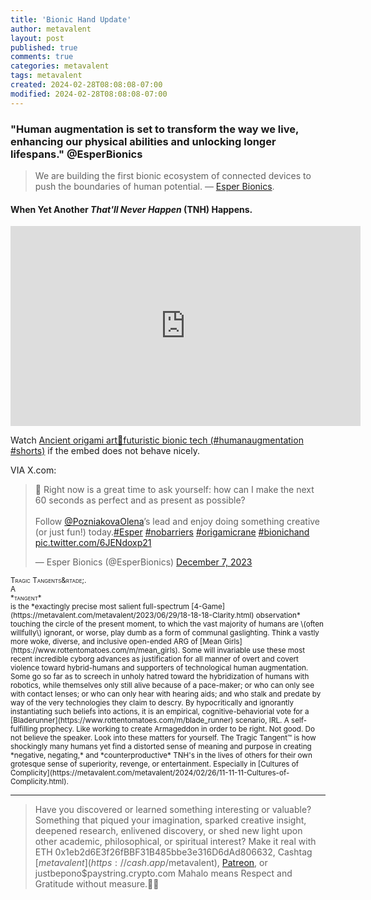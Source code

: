 ```yaml
---
title: 'Bionic Hand Update'
author: metavalent
layout: post
published: true
comments: true
categories: metavalent
tags: metavalent
created: 2024-02-28T08:08:08-07:00
modified: 2024-02-28T08:08:08-07:00
---
```


### "Human augmentation is set to transform the way we live, enhancing our physical abilities and unlocking longer lifespans." @EsperBionics

>  We are building the first bionic ecosystem of connected devices to push the boundaries of human potential. &mdash; [Esper Bionics](https://esperbionics.com/).

#### When Yet Another *That'll Never Happen* (TNH) Happens.

<!-- YouTube Player -->
<iframe id="ytplayer" type="text/html" class="center" width="560" height="320" src="https://www.youtube.com/embed/y2PxiBTyJaw" frameborder="0"></iframe>

Watch [Ancient origami art🤝futuristic bionic tech (#humanaugmentation #shorts)](https://youtu.be/y2PxiBTyJaw) if the embed does not behave nicely.

VIA X.com:
<blockquote class="twitter-tweet"><p lang="en" dir="ltr">🦾  Right now is a great time to ask yourself: how can I make the next 60 seconds as perfect and as present as possible?<br><br>Follow <a href="https://twitter.com/PozniakovaOlena?ref_src=twsrc%5Etfw">@PozniakovaOlena</a>’s lead and enjoy doing something creative (or just fun!) today.<a href="https://twitter.com/hashtag/Esper?src=hash&amp;ref_src=twsrc%5Etfw">#Esper</a> <a href="https://twitter.com/hashtag/nobarriers?src=hash&amp;ref_src=twsrc%5Etfw">#nobarriers</a> <a href="https://twitter.com/hashtag/origamicrane?src=hash&amp;ref_src=twsrc%5Etfw">#origamicrane</a> <a href="https://twitter.com/hashtag/bionichand?src=hash&amp;ref_src=twsrc%5Etfw">#bionichand</a> <a href="https://t.co/6JENdoxp21">pic.twitter.com/6JENdoxp21</a></p>&mdash; Esper Bionics (@EsperBionics) <a href="https://twitter.com/EsperBionics/status/1732793856960135480?ref_src=twsrc%5Etfw">December 7, 2023</a></blockquote> <script async src="https://platform.twitter.com/widgets.js" charset="utf-8"></script>

<html><sub><div style="font-variant: small-caps;">Tragic Tangents&rtade;.</div> A <div style="font-variant: small-caps;">*tangent*</div> is the *exactingly precise most salient full-spectrum [4-Game](https://metavalent.com/metavalent/2023/06/29/18-18-18-Clarity.html) observation* touching the circle of the present moment, to which the vast majority of humans are \(often willfully\) ignorant, or worse, play dumb as a form of communal gaslighting. Think a vastly more woke, diverse, and inclusive open-ended ARG of [Mean Girls](https://www.rottentomatoes.com/m/mean_girls). Some will invariable use these most recent incredible cyborg advances as justification for all manner of overt and covert violence toward hybrid-humans and supporters of technological human augmentation. Some go so far as to screech in unholy hatred toward the hybridization of humans with robotics, while themselves only still alive because of a pace-maker; or who can only see with contact lenses; or who can only hear with hearing aids; and who stalk and predate by way of the very technologies they claim to descry. By hypocritically and ignorantly instantiating such beliefs into actions, it is an empirical, cognitive-behaviorial vote for a [Bladerunner](https://www.rottentomatoes.com/m/blade_runner) scenario, IRL. A self-fulfilling prophecy. Like working to create Armageddon in order to be right. Not good. Do not believe the speaker. Look into these matters for yourself. The Tragic Tangent&trade; is how shockingly many humans yet find a distorted sense of meaning and purpose in creating *negative, negating,* and *counterproductive* TNH's in the lives of others for their own grotesque sense of superiority, revenge, or entertainment. Especially in [Cultures of Complicity](https://metavalent.com/metavalent/2024/02/26/11-11-11-Cultures-of-Complicity.html).
</sub></html>

---
> Have you discovered or learned something interesting or valuable? Something that piqued your imagination, sparked creative insight, deepened research, enlivened discovery, or shed new light upon other academic, philosophical, or spiritual interest? Make it real with ETH 0x1eb2d6E3f26fBBF31B485bbe3e316D6dAd806632, Cashtag [$metavalent](https://cash.app/$metavalent), [Patreon](https://patreon.com/metavalent), or justbepono$paystring.crypto.com Mahalo means Respect and Gratitude without measure.🙏🏼

